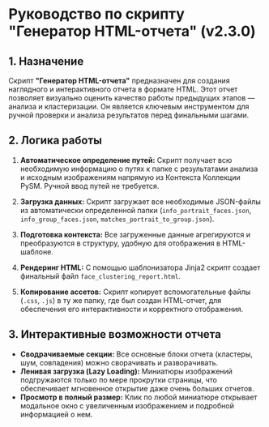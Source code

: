 # Руководство по скрипту "Генератор HTML-отчета" (v2.3.0)

## 1. Назначение

Скрипт **"Генератор HTML-отчета"** предназначен для создания наглядного и интерактивного отчета в формате HTML. Этот отчет позволяет визуально оценить качество работы предыдущих этапов — анализа и кластеризации. Он является ключевым инструментом для ручной проверки и анализа результатов перед финальными шагами.

## 2. Логика работы

1.  **Автоматическое определение путей:** Скрипт получает всю необходимую информацию о путях к папке с результатами анализа и исходным изображениям напрямую из Контекста Коллекции PySM. Ручной ввод путей не требуется.

2.  **Загрузка данных:** Скрипт загружает все необходимые JSON-файлы из автоматически определенной папки (`info_portrait_faces.json`, `info_group_faces.json`, `matches_portrait_to_group.json`).

3.  **Подготовка контекста:** Все загруженные данные агрегируются и преобразуются в структуру, удобную для отображения в HTML-шаблоне.

4.  **Рендеринг HTML:** С помощью шаблонизатора Jinja2 скрипт создает финальный файл `face_clustering_report.html`.

5.  **Копирование ассетов:** Скрипт копирует вспомогательные файлы (`.css`, `.js`) в ту же папку, где был создан HTML-отчет, для обеспечения его интерактивности и корректного отображения.

## 3. Интерактивные возможности отчета

*   **Сводрачиваемые секции:** Все основные блоки отчета (кластеры, шум, совпадения) можно сворачивать и разворачивать.
*   **Ленивая загрузка (Lazy Loading):** Миниатюры изображений подгружаются только по мере прокрутки страницы, что обеспечивает мгновенное открытие даже очень больших отчетов.
*   **Просмотр в полный размер:** Клик по любой миниатюре открывает модальное окно с увеличенным изображением и подробной информацией о нем.